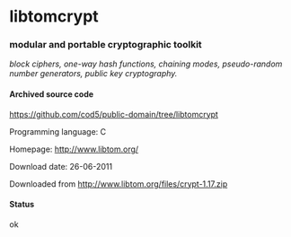 # libtomcrypt #

### modular and portable cryptographic toolkit ###

*block ciphers, one-way hash functions, chaining modes, pseudo-random number generators, public key cryptography.*

#### Archived source code ####
https://github.com/cod5/public-domain/tree/libtomcrypt

Programming language: C

Homepage: http://www.libtom.org/

Download date: 26-06-2011

Downloaded from http://www.libtom.org/files/crypt-1.17.zip

#### Status ####
ok

